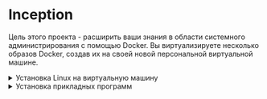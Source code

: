 # Inception
Цель этого проекта - расширить ваши знания в области системного администрирования с помощью Docker. Вы виртуализируете несколько образов Docker, создав их на своей новой персональной виртуальной машине.


<details>
  <summary>Установка Linux на виртуальную машину</summary>
  > UBUNTU:<br>
   1. <a href="https://ubuntu.ru/get">Скачиваем образ UBUNTU</a> <br>
   2. <a href="https://losst.ru/kak-polzovatsya-virtualbox#2_%D0%A1%D0%BE%D0%B7%D0%B4%D0%B0%D0%BD%D0%B8%D0%B5_%D0%B2%D0%B8%D1%80%D1%82%D1%83%D0%B0%D0%BB%D1%8C%D0%BD%D0%BE%D0%B9_%D0%BC%D0%B0%D1%88%D0%B8%D0%BD%D1%8B">Создаем виртуалуальную машину Ubuntu.</a> <br>
  > DEBIAN:<br>
   1. <a href="https://cdimage.debian.org/cdimage/archive/10.12.0/amd64/iso-cd/debian-10.12.0-amd64-xfce-CD-1.iso">Скачиваем образ Debian</a> <br>
   2. <a href="https://poznyaev.ru/debian-v-virualbox/">Создаем виртуалуальную машину Debian.</a>
</details>
<details>
   <summary>Установка прикладных программ</summary>
  1. <a href="https://vitux.com/how-to-install-vim-editor-on-debian/">VIM</a> <br>
  2. <a href="https://www.digitalocean.com/community/tutorials/how-to-install-git-on-debian-10">GIT</a> <br>
  3. <a href="https://ru.stackoverflow.com/questions/51452/%D0%92-linux-debian-%D0%BD%D0%B5%D1%82-%D1%81%D1%82%D0%B0%D0%BD%D0%B4%D0%B0%D1%80%D1%82%D0%BD%D0%BE-%D0%BF%D1%80%D0%BE%D0%B3%D1%80%D0%B0%D0%BC%D0%BC%D1%8B-make-%D0%9A%D0%B0%D0%BA-%D1%83%D1%81%D1%82%D0%B0%D0%BD%D0%B0%D0%B2%D0%BB%D0%B8%D0%B2%D0%B0%D1%82%D1%8C">MAKE</a> <br>
  4. <a href="https://milq.github.io/enable-sudo-user-account-debian/">SUDO</a> <br>
</details>
